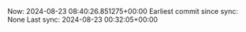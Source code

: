 Now: 2024-08-23 08:40:26.851275+00:00 Earliest commit since sync: None Last sync: 2024-08-23 00:32:05+00:00
